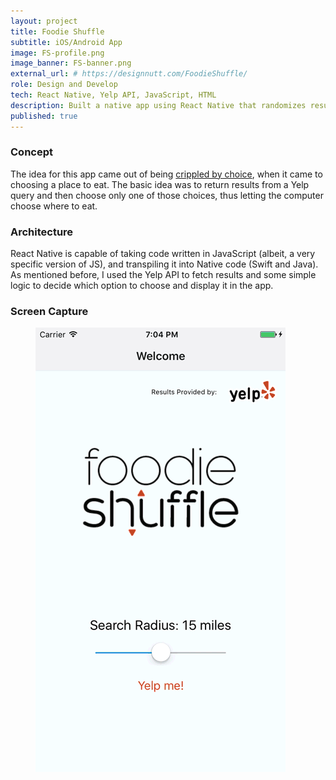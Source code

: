 ```yaml
---
layout: project
title: Foodie Shuffle
subtitle: iOS/Android App
image: FS-profile.png
image_banner: FS-banner.png
external_url: # https://designnutt.com/FoodieShuffle/
role: Design and Develop
tech: React Native, Yelp API, JavaScript, HTML
description: Built a native app using React Native that randomizes results pulled in from the Yelp API based on location. Currently in Beta Testing.
published: true
---
```


### Concept  
The idea for this app came out of being [crippled by choice](https://en.wikipedia.org/wiki/The_Paradox_of_Choice), when it came to choosing a place to eat. The basic idea was to return results from a Yelp query and then choose only one of those choices, thus letting the computer choose where to eat.

### Architecture

React Native is capable of taking code written in JavaScript (albeit, a very specific version of JS), and transpiling it into Native code (Swift and Java). As mentioned before, I used the Yelp API to fetch results and some simple logic to decide which option to choose and display it in the app. <!-- If you'd like a more in depth discussion, see my post [here](https://medium.com).-->

### Screen Capture
<figure class="img-wrapper">
    <img src="/images/FS/FS-animated.gif" class="img--centered" alt="Foodie Shuffle Animation   ">
</figure>

<!--### Screen Captures
<figure class="img-wrapper">
    <img src="/images/FS-Screen1.png" class="" alt="Foodie Shuffle App Screenshot">
</figure>
<figure class="img-wrapper">
    <img src="/images/FS-screen2.png" class="" alt="Foodie Shuffle App Screenshot">
</figure>
<figure class="img-wrapper">
    <img src="/images/FS-screen3.png" class="" alt="Foodie Shuffle App Screenshot">
</figure>-->
